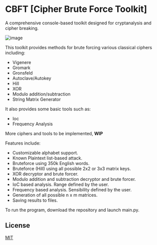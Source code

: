 # CBFT [Cipher Brute Force Toolkit]

A comprehensive console-based toolkit designed for cryptanalysis and cipher breaking.

![image](https://github.com/user-attachments/assets/27209098-d9f5-44da-b79d-671123d2d418)

This toolkit provides methods for brute forcing various classical ciphers including:
- Vigenere
- Gromark
- Gronsfeld
- Autoclave/Autokey
- Hill
- XOR
- Modulo addition/subtraction
- String Matrix Generator

It also provides some basic tools such as:
- Ioc
- Frequency Analysis

More ciphers and tools to be implemented, **WIP**

Features include:

- Customizable alphabet support.
- Known Plaintext list-based attack.
- Bruteforce using 350k English words.
- Bruteforce (Hill) using all possible 2x2 or 3x3 matrix keys.
- XOR decryptor and brute forcer.
- Modulo addition and subtraction decryptor and brute forcer.
- IoC based analysis. Range defined by the user.
- Frequency based analysis. Sensibility defined by the user.
- Generation of all possible n x m matrices.
- Saving results to files.

To run the program, download the repository and launch main.py.

## License

[MIT](https://choosealicense.com/licenses/mit/)
